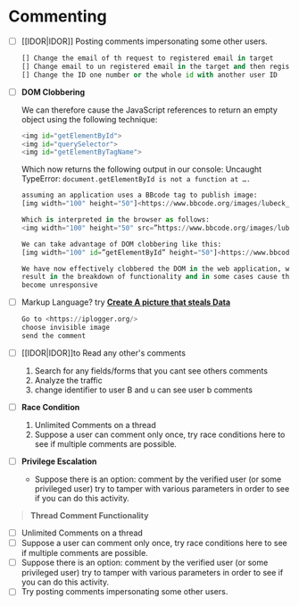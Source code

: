 # Commenting

*   [ ] \[\[IDOR|IDOR]] Posting comments impersonating some other users.

    ```python
    [] Change the email of th request to registered email in target 
    [] Change email to un registered email in the target and then register with it
    [] Change the ID one number or the whole id with another user ID 
    ```
*   [ ] **DOM Clobbering**

    We can therefore cause the JavaScript references to return an empty object using the following technique:

    ```python
    <img id="getElementById">
    <img id="querySelector">
    <img id="getElementByTagName">
    ```

    Which now returns the following output in our console: Uncaught TypeError: `document.getElementById is not a function at ….`

    ```python
    assuming an application uses a BBcode tag to publish image:
    [img width="100" height="50"]<https://www.bbcode.org/images/lubeck_small\\.jpg\\[/img]>

    Which is interpreted in the browser as follows:
    <img width="100" height="50" src=”https://www.bbcode.org/images/lubeck_\\small.jpg”>

    We can take advantage of DOM clobbering like this:
    [img width="100" id=”getElementById” height="50"]<https://www.bbcode.org>\\/images/lubeck_small.jpg\\[/img]

    We have now effectively clobbered the DOM in the web application, which may
    result in the breakdown of functionality and in some cases cause the browser to
    become unresponsive
    ```
*   [ ] Markup Language? try [**Create A picture that steals Data**](https://medium.com/@iframe\_h1/a-picture-that-steals-data-ff604ba1012)

    ```python
    Go to <https://iplogger.org/>
    choose invisible image 
    send the comment
    ```
* [ ] \[\[IDOR|IDOR]]to Read any other's comments
  1. Search for any fields/forms that you cant see others comments
  2. Analyze the traffic
  3. change identifier to user B and u can see user b comments
* [ ] **Race Condition**
  1. Unlimited Comments on a thread
  2. Suppose a user can comment only once, try race conditions here to see if multiple comments are possible.
* [ ] **Privilege Escalation**
  * Suppose there is an option: comment by the verified user (or some privileged user) try to tamper with various parameters in order to see if you can do this activity.

> **Thread Comment Functionality**

* [ ] Unlimited Comments on a thread
* [ ] Suppose a user can comment only once, try race conditions here to see if multiple comments are possible.
* [ ] Suppose there is an option: comment by the verified user (or some privileged user) try to tamper with various parameters in order to see if you can do this activity.
* [ ] Try posting comments impersonating some other users.
